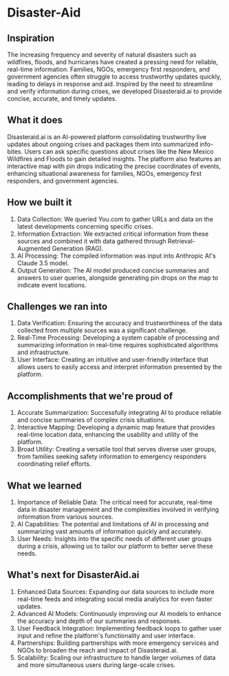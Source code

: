# Disaster-Aid

## Inspiration
The increasing frequency and severity of natural disasters such as wildfires, floods, and hurricanes have created a pressing need for reliable, real-time information. Families, NGOs, emergency first responders, and government agencies often struggle to access trustworthy updates quickly, leading to delays in response and aid. Inspired by the need to streamline and verify information during crises, we developed Disasteraid.ai to provide concise, accurate, and timely updates.

## What it does
Disasteraid.ai is an AI-powered platform consolidating trustworthy live updates about ongoing crises and packages them into summarized info-bites. Users can ask specific questions about crises like the New Mexico Wildfires and Floods to gain detailed insights. The platform also features an interactive map with pin drops indicating the precise coordinates of events, enhancing situational awareness for families, NGOs, emergency first responders, and government agencies.

## How we built it
1. Data Collection: We queried You.com to gather URLs and data on the latest developments concerning specific crises.
2. Information Extraction: We extracted critical information from these sources and combined it with data gathered through Retrieval-Augmented Generation (RAG).
3. AI Processing: The compiled information was input into Anthropic AI's Claude 3.5 model.
4. Output Generation: The AI model produced concise summaries and answers to user queries, alongside generating pin drops on the map to indicate event locations.

## Challenges we ran into
1. Data Verification: Ensuring the accuracy and trustworthiness of the data collected from multiple sources was a significant challenge.
2. Real-Time Processing: Developing a system capable of processing and summarizing information in real-time requires sophisticated algorithms and infrastructure.
3. User Interface: Creating an intuitive and user-friendly interface that allows users to easily access and interpret information presented by the platform.

## Accomplishments that we're proud of
1. Accurate Summarization: Successfully integrating AI to produce reliable and concise summaries of complex crisis situations.
2. Interactive Mapping: Developing a dynamic map feature that provides real-time location data, enhancing the usability and utility of the platform.
3. Broad Utility: Creating a versatile tool that serves diverse user groups, from families seeking safety information to emergency responders coordinating relief efforts.

## What we learned
1. Importance of Reliable Data: The critical need for accurate, real-time data in disaster management and the complexities involved in verifying information from various sources.
2. AI Capabilities: The potential and limitations of AI in processing and summarizing vast amounts of information quickly and accurately.
3. User Needs: Insights into the specific needs of different user groups during a crisis, allowing us to tailor our platform to better serve these needs.

## What's next for DisasterAid.ai
1. Enhanced Data Sources: Expanding our data sources to include more real-time feeds and integrating social media analytics for even faster updates.
2. Advanced AI Models: Continuously improving our AI models to enhance the accuracy and depth of our summaries and responses.
3. User Feedback Integration: Implementing feedback loops to gather user input and refine the platform's functionality and user interface.
4. Partnerships: Building partnerships with more emergency services and NGOs to broaden the reach and impact of Disasteraid.ai.
5. Scalability: Scaling our infrastructure to handle larger volumes of data and more simultaneous users during large-scale crises.
